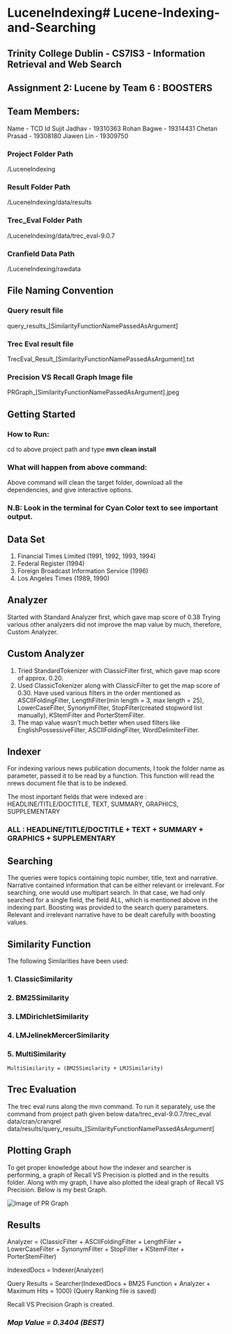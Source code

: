 # LuceneIndexing# Lucene-Indexing-and-Searching

## Trinity College Dublin - CS7IS3 - Information Retrieval and Web Search
## Assignment 2: Lucene by Team 6 : BOOSTERS
## Team Members:
Name - TCD Id
Sujit Jadhav - 19310363
Rohan Bagwe - 19314431
Chetan Prasad - 19308180
Jiawen Lin - 19309750

### Project Folder Path 
/LuceneIndexing
### Result Folder Path 
/LuceneIndexing/data/results
### Trec_Eval Folder Path 
/LuceneIndexing/data/trec_eval-9.0.7
### Cranfield Data Path
/LuceneIndexing/rawdata

## File Naming Convention
### Query result file
query_results_[SimilarityFunctionNamePassedAsArgument]
### Trec Eval result file
TrecEval_Result_[SimilarityFunctionNamePassedAsArgument].txt
### Precision VS Recall Graph Image file
PRGraph_[SimilarityFunctionNamePassedAsArgument].jpeg

## Getting Started
### How to Run: 
cd to above project path and type <b> mvn clean install </b>

### What will happen from above command: 
Above command will clean the target folder, download all the dependencies, and give interactive options. 
### N.B: Look in the terminal for Cyan Color text to see important output.

## Data Set
1. Financial Times Limited (1991, 1992, 1993, 1994)
2. Federal Register (1994)
3. Foreign Broadcast Information Service (1996)
4. Los Angeles Times (1989, 1990)

## Analyzer
Started with Standard Analyzer first, which gave map score of 0.38
Trying various other analyzers did not improve the map value by much, therefore, Custom Analyzer.

## Custom Analyzer
1. Tried StandardTokenizer with ClassicFilter first, which gave map score of approx. 0.20.
2. Used ClassicTokenizer along with ClassicFilter to get the map score of 0.30. Have used various filters in the order mentioned as  ASCIIFoldingFilter, LengthFilter(min length = 3, max length = 25), LowerCaseFilter, SynonymFilter, StopFilter(created stopword list manually), KStemFilter and PorterStemFilter.
3. The map value wasn’t much better when used filters like EnglishPossessiveFilter, ASCIIFoldingFilter, WordDelimiterFilter.

## Indexer
For indexing various news publication documents, I took the folder name as parameter, passed it to be read by a function. This function will read the nrews document file that is to be indexed.

The most inportant fields that were indexed are : HEADLINE/TITLE/DOCTITLE, TEXT, SUMMARY, GRAPHICS, SUPPLEMENTARY
### <centre> ALL : HEADLINE/TITLE/DOCTITLE + TEXT + SUMMARY + GRAPHICS + SUPPLEMENTARY </centre>

## Searching
The queries were topics containing topic number, title, text and narrative. Narrative contained information that can be either relevant or irrelevant.
For searching, one would use multipart search. In that case, we had only searched for a single field, the field ALL, which is mentioned above in the indexing part.
Boosting was provided to the search query parameters. Relevant and irrelevant narrative have to be dealt carefully with boosting values.
## Similarity Function
The following Similarities have been used:
   ### 1. ClassicSimilarity
   ### 2. BM25Similarity
   ### 3. LMDirichletSimilarity
   ### 4. LMJelinekMercerSimilarity
  ### 5. MultiSimilarity 
    MultiSimilarity = (BM25Similarity + LMJSimilarity)

## Trec Evaluation
The trec eval runs along the mvn command. To run it separately, use the command from project path given below 
data/trec_eval-9.0.7/trec_eval data/cran/cranqrel data/results/query_results_[SimilarityFunctionNamePassedAsArgument]

## Plotting Graph
To get proper knowledge about how the indexer and searcher is performing, a graph of Recall VS Precision is plotted and in the results folder. Along with my graph, I have also plotted the ideal graph of Recall VS Precision. Below is my best Graph.

![Image of PR Graph](https://github.com/jadhavsujit4/LuceneIndexing/blob/assignment2/result/PrecisionVsRecall_All_analyzers_BM25.png`)

## Results
Analyzer = (ClassicFilter + ASCIIFoldingFilter + LengthFiler + LowerCaseFilter + SynonymFilter + StopFilter + KStemFilter + PorterStemFilter)

IndexedDocs = Indexer(Analyzer)

Query Results = Searcher(IndexedDocs + BM25 Function + Analyzer + Maximum Hits = 1000)
(Query Ranking file is saved)

Recall VS Precision Graph is created.

### *Map Value  = 0.3404 (BEST)*
